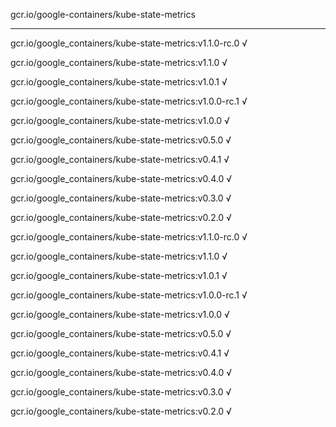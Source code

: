 gcr.io/google-containers/kube-state-metrics 

----
gcr.io/google_containers/kube-state-metrics:v1.1.0-rc.0 √

gcr.io/google_containers/kube-state-metrics:v1.1.0 √

gcr.io/google_containers/kube-state-metrics:v1.0.1 √

gcr.io/google_containers/kube-state-metrics:v1.0.0-rc.1 √

gcr.io/google_containers/kube-state-metrics:v1.0.0 √

gcr.io/google_containers/kube-state-metrics:v0.5.0 √

gcr.io/google_containers/kube-state-metrics:v0.4.1 √

gcr.io/google_containers/kube-state-metrics:v0.4.0 √

gcr.io/google_containers/kube-state-metrics:v0.3.0 √

gcr.io/google_containers/kube-state-metrics:v0.2.0 √

gcr.io/google_containers/kube-state-metrics:v1.1.0-rc.0 √

gcr.io/google_containers/kube-state-metrics:v1.1.0 √

gcr.io/google_containers/kube-state-metrics:v1.0.1 √

gcr.io/google_containers/kube-state-metrics:v1.0.0-rc.1 √

gcr.io/google_containers/kube-state-metrics:v1.0.0 √

gcr.io/google_containers/kube-state-metrics:v0.5.0 √

gcr.io/google_containers/kube-state-metrics:v0.4.1 √

gcr.io/google_containers/kube-state-metrics:v0.4.0 √

gcr.io/google_containers/kube-state-metrics:v0.3.0 √

gcr.io/google_containers/kube-state-metrics:v0.2.0 √

